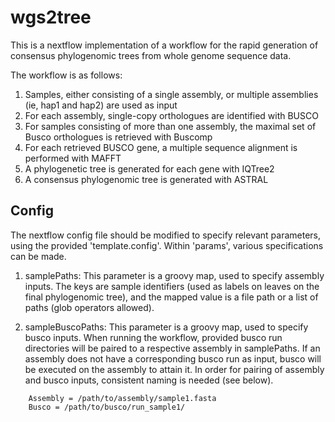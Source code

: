 # wgs2tree
This is a nextflow implementation of a workflow for the rapid generation of consensus phylogenomic trees from whole genome sequence data.

The workflow is as follows:

1. Samples, either consisting of a single assembly, or multiple assemblies (ie, hap1 and hap2) are used as input
2. For each assembly, single-copy orthologues are identified with BUSCO
3. For samples consisting of more than one assembly, the maximal set of Busco orthologues is retrieved with Buscomp
4. For each retrieved BUSCO gene, a multiple sequence alignment is performed with MAFFT
5. A phylogenetic tree is generated for each gene with IQTree2
6. A consensus phylogenomic tree is generated with ASTRAL

## Config
The nextflow config file should be modified to specify relevant parameters, using the provided 'template.config'. Within 'params', various specifications can be made. 

1. samplePaths:
This parameter is a groovy map, used to specify assembly inputs. The keys are sample identifiers (used as labels on leaves on the final phylogenomic tree), and the mapped value is a file path or a list of paths (glob operators allowed).

2. sampleBuscoPaths:
This parameter is a groovy map, used to specify busco inputs. When running the workflow, provided busco run directories will be paired to a respective assembly in samplePaths. If an assembly does not have a corresponding busco run as input, busco will be executed on the assembly to attain it. In order for pairing of assembly and busco inputs, consistent naming is needed (see below).

```
	Assembly = /path/to/assembly/sample1.fasta
	Busco = /path/to/busco/run_sample1/
```